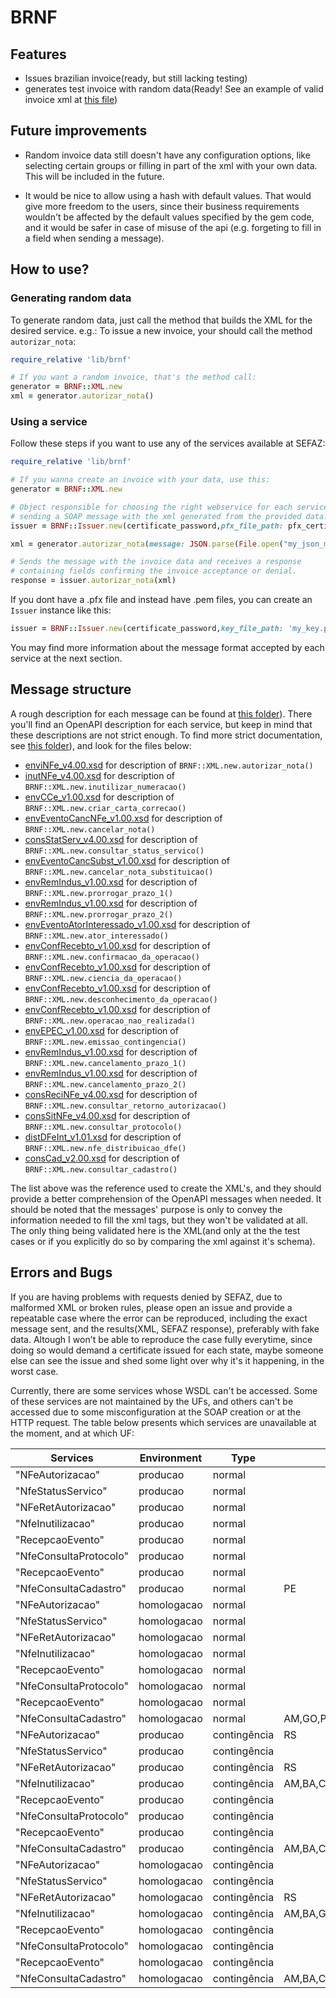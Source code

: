 # BRNF

## Features
- Issues brazilian invoice(ready, but still lacking testing)
- generates test invoice with random data(Ready! See an example of valid invoice xml at [this file](https://github.com/jlucartc/gem_nf/blob/master/nota_exemplo.xml))

## Future improvements
- Random invoice data still doesn't have any configuration options, like selecting certain groups or filling in part of the xml with your own data. This will be included in the future.

- It would be nice to allow using a hash with default values. That would give more freedom to the users, since their business requirements wouldn't be affected by the default values specified by the gem code, and it would be safer in case of misuse of the api (e.g. forgeting to fill in a field when sending a message).

## How to use?

### Generating random data

To generate random data, just call the method that builds the XML for the desired service.
e.g.: To issue a new invoice, your should call the method `autorizar_nota`:

```ruby
require_relative 'lib/brnf'

# If you want a random invoice, that's the method call:
generator = BRNF::XML.new
xml = generator.autorizar_nota()
```

### Using a service

Follow these steps if you want to use any of the services available at SEFAZ:

```ruby
require_relative 'lib/brnf'

# If you wanna create an invoice with your data, use this:
generator = BRNF::XML.new

# Object responsible for choosing the right webservice for each service, creating and
# sending a SOAP message with the xml generated from the provided data.
issuer = BRNF::Issuer.new(certificate_password,pfx_file_path: pfx_certificate_file_path)

xml = generator.autorizar_nota(message: JSON.parse(File.open("my_json_message.json","r").read))

# Sends the message with the invoice data and receives a response
# containing fields confirming the invoice acceptance or denial.
response = issuer.autorizar_nota(xml)
```

If you dont have a .pfx file and instead have .pem files, you can create an `Issuer` instance like this:

```ruby
issuer = BRNF::Issuer.new(certificate_password,key_file_path: 'my_key.pem', cert_file_path: 'my_certificate.pem', ca_file_path: 'my_ca.pem')
```

You may find more information about the message format accepted by each service at the next section.

## Message structure

A rough description for each message can be found at [this folder](https://github.com/jlucartc/gem_nf/blob/master/messages/api)). There you'll find an OpenAPI description for each service, but keep in mind that these descriptions are not strict enough. To find more strict documentation, see [this folder](https://github.com/jlucartc/gem_nf/blob/master/schemas/producao)), and look for the files below:


- [enviNFe_v4.00.xsd](https://github.com/jlucartc/gem_nf/blob/master/schemas/producao/arquivos/enviNFe_v4.00.xsd) for description of `BRNF::XML.new.autorizar_nota()`
- [inutNFe_v4.00.xsd](https://github.com/jlucartc/gem_nf/blob/master/schemas/producao/arquivos/inutNFe_v4.00.xsd) for description of `BRNF::XML.new.inutilizar_numeracao()`
- [envCCe_v1.00.xsd](https://github.com/jlucartc/gem_nf/blob/master/schemas/producao/arquivos/envCCe_v1.00.xsd) for description of `BRNF::XML.new.criar_carta_correcao()`
- [envEventoCancNFe_v1.00.xsd](https://github.com/jlucartc/gem_nf/blob/master/schemas/producao/arquivos/envEventoCancNFe_v1.00.xsd) for description of `BRNF::XML.new.cancelar_nota()`
- [consStatServ_v4.00.xsd](https://github.com/jlucartc/gem_nf/blob/master/schemas/producao/arquivos/consStatServ_v4.00.xsd) for description of `BRNF::XML.new.consultar_status_servico()`
- [envEventoCancSubst_v1.00.xsd](https://github.com/jlucartc/gem_nf/blob/master/schemas/producao/arquivos/envEventoCancSubst_v1.00.xsd) for description of `BRNF::XML.new.cancelar_nota_substituicao()`
- [envRemIndus_v1.00.xsd](https://github.com/jlucartc/gem_nf/blob/master/schemas/producao/arquivos/envRemIndus_v1.00.xsd) for description of `BRNF::XML.new.prorrogar_prazo_1()`
- [envRemIndus_v1.00.xsd](https://github.com/jlucartc/gem_nf/blob/master/schemas/producao/arquivos/envRemIndus_v1.00.xsd) for description of `BRNF::XML.new.prorrogar_prazo_2()`
- [envEventoAtorInteressado_v1.00.xsd](https://github.com/jlucartc/gem_nf/blob/master/schemas/producao/arquivos/envEventoAtorInteressado_v1.00.xsd) for description of `BRNF::XML.new.ator_interessado()`
- [envConfRecebto_v1.00.xsd](https://github.com/jlucartc/gem_nf/blob/master/schemas/producao/arquivos/envConfRecebto_v1.00.xsd) for description of `BRNF::XML.new.confirmacao_da_operacao()`
- [envConfRecebto_v1.00.xsd](https://github.com/jlucartc/gem_nf/blob/master/schemas/producao/arquivos/envConfRecebto_v1.00.xsd) for description of `BRNF::XML.new.ciencia_da_operacao()`
- [envConfRecebto_v1.00.xsd](https://github.com/jlucartc/gem_nf/blob/master/schemas/producao/arquivos/envConfRecebto_v1.00.xsd) for description of `BRNF::XML.new.desconhecimento_da_operacao()`
- [envConfRecebto_v1.00.xsd](https://github.com/jlucartc/gem_nf/blob/master/schemas/producao/arquivos/envConfRecebto_v1.00.xsd) for description of `BRNF::XML.new.operacao_nao_realizada()`
- [envEPEC_v1.00.xsd](https://github.com/jlucartc/gem_nf/blob/master/schemas/producao/arquivos/envEPEC_v1.00.xsd) for description of `BRNF::XML.new.emissao_contingencia()`
- [envRemIndus_v1.00.xsd](https://github.com/jlucartc/gem_nf/blob/master/schemas/producao/arquivos/envRemIndus_v1.00.xsd) for description of `BRNF::XML.new.cancelamento_prazo_1()`
- [envRemIndus_v1.00.xsd](https://github.com/jlucartc/gem_nf/blob/master/schemas/producao/arquivos/envRemIndus_v1.00.xsd) for description of `BRNF::XML.new.cancelamento_prazo_2()`
- [consReciNFe_v4.00.xsd](https://github.com/jlucartc/gem_nf/blob/master/schemas/producao/arquivos/consReciNFe_v4.00.xsd) for description of `BRNF::XML.new.consultar_retorno_autorizacao()`
- [consSitNFe_v4.00.xsd](https://github.com/jlucartc/gem_nf/blob/master/schemas/producao/arquivos/consSitNFe_v4.00.xsd) for description of `BRNF::XML.new.consultar_protocolo()`
- [distDFeInt_v1.01.xsd](https://github.com/jlucartc/gem_nf/blob/master/schemas/producao/arquivos/distDFeInt_v1.01.xsd) for description of `BRNF::XML.new.nfe_distribuicao_dfe()`
- [consCad_v2.00.xsd](https://github.com/jlucartc/gem_nf/blob/master/schemas/producao/arquivos/consCad_v2.00.xsd) for description of `BRNF::XML.new.consultar_cadastro()`

The list above was the reference used to create the XML's, and they should provide a better comprehension of the OpenAPI messages when needed. It should be noted that the messages' purpose is only to convey the information needed to fill the xml tags, but they won't be validated at all. The only thing being validated here is the XML(and only at the the test cases or if you explicitly do so by comparing the xml against it's schema).

## Errors and Bugs

If you are having problems with requests denied by SEFAZ, due to malformed XML or broken rules, please open an issue and provide a repeatable case where the error can be reproduced, including the exact message sent, and the results(XML, SEFAZ response), preferably with fake data. Altough I won't be able to reproduce the case fully everytime, since doing so would demand a certificate issued for each state, maybe someone else can see the issue and shed some light over why it's it happening, in the worst case.

Currently, there are some services whose WSDL can't be accessed. Some of these services are not maintained by the UFs, and others can't be accessed due to some misconfiguration at the SOAP creation or at the HTTP request.
The table below presents which services are unavailable at the moment, and at which UF:

| Services               | Environment | Type         | UF's                                                                             |
|------------------------|-------------|--------------|----------------------------------------------------------------------------------|
| "NFeAutorizacao"       | producao    | normal       |                                                                                  |
| "NfeStatusServico"     | producao    | normal       |                                                                                  |
| "NFeRetAutorizacao"    | producao    | normal       |                                                                                  |
| "NfeInutilizacao"      | producao    | normal       |                                                                                  |
| "RecepcaoEvento"       | producao    | normal       |                                                                                  |
| "NfeConsultaProtocolo" | producao    | normal       |                                                                                  |
| "RecepcaoEvento"       | producao    | normal       |                                                                                  |
| "NfeConsultaCadastro"  | producao    | normal       | PE                                                                               |
| "NFeAutorizacao"       | homologacao | normal       |                                                                                  |
| "NfeStatusServico"     | homologacao | normal       |                                                                                  |
| "NFeRetAutorizacao"    | homologacao | normal       |                                                                                  |
| "NfeInutilizacao"      | homologacao | normal       |                                                                                  |
| "RecepcaoEvento"       | homologacao | normal       |                                                                                  |
| "NfeConsultaProtocolo" | homologacao | normal       |                                                                                  |
| "RecepcaoEvento"       | homologacao | normal       |                                                                                  |
| "NfeConsultaCadastro"  | homologacao | normal       | AM,GO,PE,MA                                                                      |
| "NFeAutorizacao"       | producao    | contingência | RS                                                                               |
| "NfeStatusServico"     | producao    | contingência |                                                                                  |
| "NFeRetAutorizacao"    | producao    | contingência | RS                                                                               |
| "NfeInutilizacao"      | producao    | contingência | AM,BA,CE,GO,MS,MT,PE,PR,MA                                                       |
| "RecepcaoEvento"       | producao    | contingência |                                                                                  |
| "NfeConsultaProtocolo" | producao    | contingência |                                                                                  |
| "RecepcaoEvento"       | producao    | contingência |                                                                                  |
| "NfeConsultaCadastro"  | producao    | contingência | AM,BA,CE,GO,MG,MS,MT,PE,PR,RS,SP,MA,AC,AL,AP,DF,ES,PA,PB,PI,RJ,RN,RO,RR,SC,SE,TO |
| "NFeAutorizacao"       | homologacao | contingência |                                                                                  |
| "NfeStatusServico"     | homologacao | contingência |                                                                                  |
| "NFeRetAutorizacao"    | homologacao | contingência | RS                                                                               |
| "NfeInutilizacao"      | homologacao | contingência | AM,BA,GO,MS,MT,PE,PR,MA                                                          |
| "RecepcaoEvento"       | homologacao | contingência |                                                                                  |
| "NfeConsultaProtocolo" | homologacao | contingência |                                                                                  |
| "RecepcaoEvento"       | homologacao | contingência |                                                                                  |
| "NfeConsultaCadastro"  | homologacao | contingência | AM,BA,CE,GO,MG,MS,MT,PE,PR,RS,SP,MA,AC,AL,AP,DF,ES,PA,PB,PI,RJ,RN,RO,RR,SC,SE,TO |
